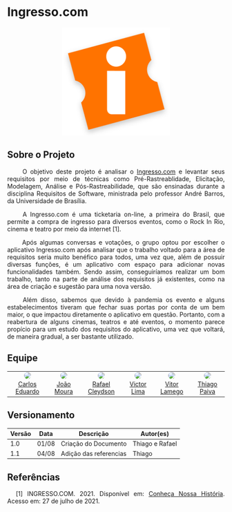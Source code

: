  <h1> Ingresso.com </h1>

<center>
  <a align="center" href="https://www.ingresso.com/" target="_blank" > 
    <img src="./assets/ingresso-logo.png" width="250px"/>
  </a>
</center>

## Sobre o Projeto 
  
  <p align="justify">&emsp;&emsp;
    O objetivo deste projeto é analisar o <a href="https://www.ingresso.com/">Ingresso.com</a> e levantar seus requisitos por meio de técnicas como Pré-Rastreablidade, Elicitação, Modelagem, Análise e Pós-Rastreabilidade, que são ensinadas durante a disciplina Requisitos de Software, ministrada pelo professor André Barros, da Universidade de Brasília.
  </p>
  
  <p align="justify">&emsp;&emsp;
    A Ingresso.com é uma ticketaria on-line, a primeira do Brasil, que permite a compra de ingresso para diversos eventos, como o Rock In Rio, cinema e teatro por meio da internet [1]. 
  </p>

  <p align="justify">&emsp;&emsp;
    Após algumas conversas e votações, o grupo optou por escolher o aplicativo Ingresso.com após analisar que o trabalho voltado para a área de requisitos seria muito benéfico para todos, uma vez que, além de possuir diversas funções, é um aplicativo com espaço para adicionar novas funcionalidades também. Sendo assim, conseguiríamos realizar um bom trabalho, tanto na parte de análise dos requisitos já existentes, como na área de criação e sugestão para uma nova versão.
  </p>

  <p align="justify">&emsp;&emsp;
    Além disso, sabemos que devido à pandemia os evento e alguns estabelecimentos tiveram que fechar suas portas por conta de um bem maior, o que impactou diretamente o aplicativo em questão. Portanto, com a reabertura de alguns cinemas, teatros e até eventos, o momento parece propício para um estudo dos requisitos do aplicativo, uma vez que voltará, de maneira gradual, a ser bastante utilizado.
  </p>
  
## Equipe
  
  <table>
    <tr>
      <!-- Carlos   -->
       <td align="center"><a href="https://github.com/carlosfiuza"><img style="border-radius: 50%;" src="https://github.com/carlosfiuza.png" width="100px;"/><br />         Carlos Eduardo
         </a>
      </td>
     <!-- Joao   -->
       <td align="center"><a href="https://github.com/joao-moura"><img style="border-radius: 50%;" src="https://github.com/joao-moura.png" width="100px;"/><br />         João Moura
         </a>
      </td>
     <!-- Rafael   -->
       <td align="center"><a href="https://github.com/rcleydsonr"><img style="border-radius: 50%;" src="https://github.com/rcleydsonr.png" width="100px;"/><br />           Rafael Cleydson
        </a>
      </td>
      <!-- Vitor   -->
       <td align="center"><a href="https://github.com/vital14"><img style="border-radius: 50%;" src="https://github.com/vital14.png" width="100px;"/><br />                 Victor Lima
         </a>
      </td>
      <!-- Vitor Lamego   -->
       <td align="center"><a href="https://github.com/vitorlamego"><img style="border-radius: 50%;" src="https://github.com/vitorlamego.png" width="100px;"/><br />         Vitor Lamego
         </a>
      </td>
       <!-- Thiago   -->
       <td align="center"><a href="https://github.com/thiagohdaqw"><img style="border-radius: 50%;" src="https://github.com/thiagohdaqw.png" width="100px;"/><br />         Thiago Paiva
         </a>
      </td>
    </table>


## Versionamento

| Versão | Data  | Descrição            | Autor(es)       |
| ------ | ----- | -------------------- | --------------- |
| 1.0    | 01/08 | Criação do Documento | Thiago e Rafael |
| 1.1    | 04/08 | Adição das referencias| Thiago |

## Referências

<p style="text-align: justify; text-indent: 20px">[1] INGRESSO.COM. 2021. Disponível em: <a href="https://www.ingresso.com/institucional#section-timeline" target="_blank">Conheça Nossa História</a>. Acesso em: 27 de julho de 2021.</p>
